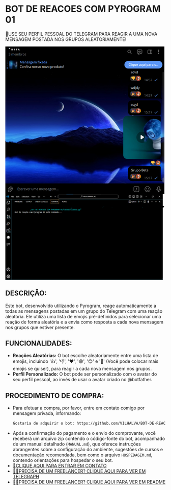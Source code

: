 # BOT DE REACOES COM PYROGRAM 01
🛑USE SEU PERFIL PESSOAL DO TELEGRAM PARA REAGIR A UMA NOVA MENSAGEM POSTADA NOS GRUPOS ALEATORIAMENTE!

<img src="./IMAGENS/FOTO_1.png" align="center" width="500"> <br>
<img src="./IMAGENS/FOTO_2.png" align="center" width="500"> <br>

## DESCRIÇÃO:
Este bot, desenvolvido utilizando o Pyrogram, reage automaticamente a todas as mensagens postadas em um grupo do Telegram com uma reação aleatória. Ele utiliza uma lista de emojis pré-definidos para selecionar uma reação de forma aleatória e a envia como resposta a cada nova mensagem nos grupos que estiver presente.

## FUNCIONALIDADES:
- **Reações Aleatórias:** O bot escolhe aleatoriamente entre uma lista de emojis, incluindo '👍', '👎', '❤', '😄', '😊' e '🎉' (Você pode colocar mais emojis se quiser), para reagir a cada nova mensagem nos grupos.
- **Perfil Personalizado:** O bot pode ser personalizado com o avatar do seu perfil pessoal, ao invés de usar o avatar criado no @botfather.

## PROCEDIMENTO DE COMPRA:
- Para efetuar a compra, por favor, entre em contato comigo por mensagem privada, informando:
    ```bash
    Gostaria de adquirir o bot: https://github.com/VILHALVA/BOT-DE-REACOES-COM-PYROGRAM-01
    ```
- Após a confirmação do pagamento e o envio do comprovante, você receberá um arquivo zip contendo o código-fonte do bot, acompanhado de um manual detalhado (`MANUAL.md`), que oferece instruções abrangentes sobre a configuração do ambiente, sugestões de cursos e documentação recomendada, bem como o arquivo `HOSPEDAGEM.md`, contendo orientações para hospedar o seu bot.
- [🤑CLIQUE AQUI PARA ENTRAR EM CONTATO](https://t.me/VILHALVA100)
- [🧑‍💻PRECISA DE UM FREELANCER? CLIQUE AQUI PARA VER EM TELEGRAPH](https://telegra.ph/FREELANCER-10-19-9)
- [🧑‍💻PRECISA DE UM FREELANCER? CLIQUE AQUI PARA VER EM README](https://github.com/VILHALVA/VILHALVA/blob/main/FREELANCER/README.md)
